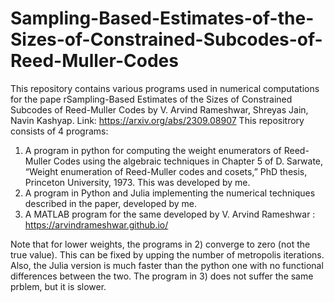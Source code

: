 # Sampling-Based-Estimates-of-the-Sizes-of-Constrained-Subcodes-of-Reed-Muller-Codes
This repository contains various programs used in numerical computations for the pape rSampling-Based Estimates of the Sizes of Constrained Subcodes of Reed-Muller Codes by V. Arvind Rameshwar, Shreyas Jain, Navin Kashyap. Link: https://arxiv.org/abs/2309.08907
This repositrory consists of 4 programs: 
1) A program in python for computing the weight enumerators of Reed-Muller Codes using the algebraic techniques in Chapter 5 of D. Sarwate, “Weight enumeration of Reed-Muller codes and cosets,” PhD thesis, Princeton University, 1973. This was developed by me.
2) A program in Python and Julia implementing the numerical techniques described in the paper, developed by me.
3) A MATLAB program for the same developed by V. Arvind Rameshwar : https://arvindrameshwar.github.io/

Note that for lower weights, the programs in 2) converge to zero (not the true value). This can be fixed by upping the number of metropolis iterations. Also, the Julia version is much faster than the python one with no functional differences between the two.
The program in 3) does not suffer the same prblem, but it is slower.
